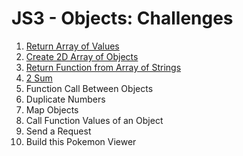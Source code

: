 # JS3 - Objects: Challenges

1. [Return Array of Values](01-return-array-of-values/README.md)
2. [Create 2D Array of Objects](02-create-2d-array-of-objects/README.md)
3. [Return Function from Array of Strings](03-return-function-from-array-of-strings/README.md)
4. [2 Sum](04-2-sum/README.md)
5. Function Call Between Objects
6. Duplicate Numbers
7. Map Objects
8. Call Function Values of an Object
9. Send a Request
10. Build this Pokemon Viewer
